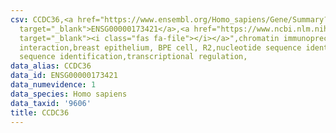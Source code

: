```yaml
---
csv: CCDC36,<a href="https://www.ensembl.org/Homo_sapiens/Gene/Summary?db=core;g=ENSG00000173421"
  target="_blank">ENSG00000173421</a>,<a href="https://www.ncbi.nlm.nih.gov/pubmed/22863008"
  target="_blank"><i class="fas fa-file"></i></a>",chromatin immunoprecipitation assay,direct
  interaction,breast epithelium, BPE cell, R2,nucleotide sequence identification,nucleotide
  sequence identification,transcriptional regulation,
data_alias: CCDC36
data_id: ENSG00000173421
data_numevidence: 1
data_species: Homo sapiens
data_taxid: '9606'
title: CCDC36
---
```

